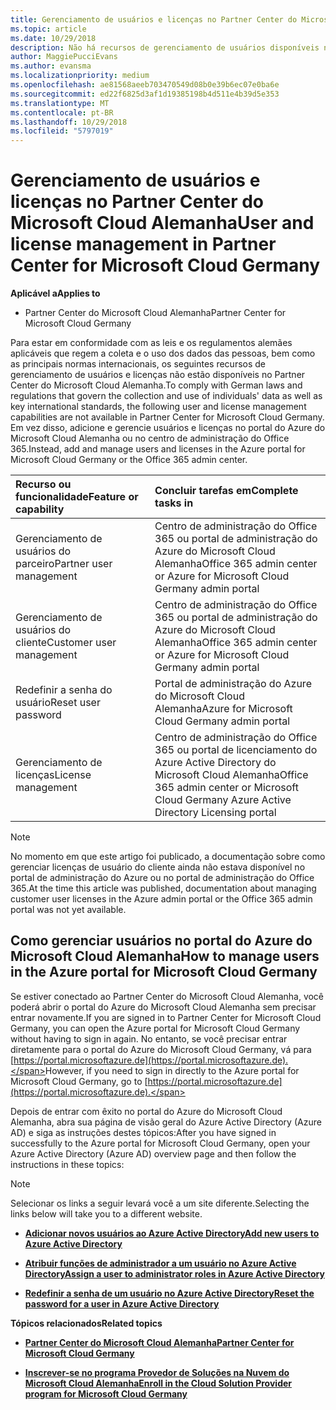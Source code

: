 ```yaml
---
title: Gerenciamento de usuários e licenças no Partner Center do Microsoft Cloud Alemanha | Partner Center da Cloud Germany
ms.topic: article
ms.date: 10/29/2018
description: Não há recursos de gerenciamento de usuários disponíveis no Partner Center do Microsoft Cloud Alemanha para atender aos requisitos nacionais, regionais e específicos do setor que regem a coleta e o uso de dados das pessoas. Em vez disso, adicione e gerencie usuários no portal do Azure do Microsoft Cloud Alemanha.
author: MaggiePucciEvans
ms.author: evansma
ms.localizationpriority: medium
ms.openlocfilehash: ae81568aeeb703470549d08b0e39b6ec07e0ba6e
ms.sourcegitcommit: ed22f6825d3af1d19385198b4d511e4b39d5e353
ms.translationtype: MT
ms.contentlocale: pt-BR
ms.lasthandoff: 10/29/2018
ms.locfileid: "5797019"
---
```

# <a name="user-and-license-management-in-partner-center-for-microsoft-cloud-germany"></a><span data-ttu-id="1a99d-104">Gerenciamento de usuários e licenças no Partner Center do Microsoft Cloud Alemanha</span><span class="sxs-lookup"><span data-stu-id="1a99d-104">User and license management in Partner Center for Microsoft Cloud Germany</span></span>

**<span data-ttu-id="1a99d-105">Aplicável a</span><span class="sxs-lookup"><span data-stu-id="1a99d-105">Applies to</span></span>**

-  <span data-ttu-id="1a99d-106">Partner Center do Microsoft Cloud Alemanha</span><span class="sxs-lookup"><span data-stu-id="1a99d-106">Partner Center for Microsoft Cloud Germany</span></span>

<span data-ttu-id="1a99d-107">Para estar em conformidade com as leis e os regulamentos alemães aplicáveis que regem a coleta e o uso dos dados das pessoas, bem como as principais normas internacionais, os seguintes recursos de gerenciamento de usuários e licenças não estão disponíveis no Partner Center do Microsoft Cloud Alemanha.</span><span class="sxs-lookup"><span data-stu-id="1a99d-107">To comply with German laws and regulations that govern the collection and use of individuals' data as well as key international standards, the following user and license management capabilities are not available in Partner Center for Microsoft Cloud Germany.</span></span> <span data-ttu-id="1a99d-108">Em vez disso, adicione e gerencie usuários e licenças no portal do Azure do Microsoft Cloud Alemanha ou no centro de administração do Office 365.</span><span class="sxs-lookup"><span data-stu-id="1a99d-108">Instead, add and manage users and licenses in the Azure portal for Microsoft Cloud Germany or the Office 365 admin center.</span></span>

<span data-ttu-id="1a99d-109">Recurso ou funcionalidade</span><span class="sxs-lookup"><span data-stu-id="1a99d-109">Feature or capability</span></span> | <span data-ttu-id="1a99d-110">Concluir tarefas em</span><span class="sxs-lookup"><span data-stu-id="1a99d-110">Complete tasks in</span></span>
:--- | :---
<span data-ttu-id="1a99d-111">Gerenciamento de usuários do parceiro</span><span class="sxs-lookup"><span data-stu-id="1a99d-111">Partner user management</span></span> | <span data-ttu-id="1a99d-112">Centro de administração do Office 365 ou portal de administração do Azure do Microsoft Cloud Alemanha</span><span class="sxs-lookup"><span data-stu-id="1a99d-112">Office 365 admin center or Azure for Microsoft Cloud Germany admin portal</span></span>
<span data-ttu-id="1a99d-113">Gerenciamento de usuários do cliente</span><span class="sxs-lookup"><span data-stu-id="1a99d-113">Customer user management</span></span> | <span data-ttu-id="1a99d-114">Centro de administração do Office 365 ou portal de administração do Azure do Microsoft Cloud Alemanha</span><span class="sxs-lookup"><span data-stu-id="1a99d-114">Office 365 admin center or Azure for Microsoft Cloud Germany admin portal</span></span>
<span data-ttu-id="1a99d-115">Redefinir a senha do usuário</span><span class="sxs-lookup"><span data-stu-id="1a99d-115">Reset user password</span></span> | <span data-ttu-id="1a99d-116">Portal de administração do Azure do Microsoft Cloud Alemanha</span><span class="sxs-lookup"><span data-stu-id="1a99d-116">Azure for Microsoft Cloud Germany admin portal</span></span>
<span data-ttu-id="1a99d-117">Gerenciamento de licenças</span><span class="sxs-lookup"><span data-stu-id="1a99d-117">License management</span></span> | <span data-ttu-id="1a99d-118">Centro de administração do Office 365 ou portal de licenciamento do Azure Active Directory do Microsoft Cloud Alemanha</span><span class="sxs-lookup"><span data-stu-id="1a99d-118">Office 365 admin center or Microsoft Cloud Germany Azure Active Directory Licensing portal</span></span>

> [!NOTE]  
> <span data-ttu-id="1a99d-119">No momento em que este artigo foi publicado, a documentação sobre como gerenciar licenças de usuário do cliente ainda não estava disponível no portal de administração do Azure ou no portal de administração do Office 365.</span><span class="sxs-lookup"><span data-stu-id="1a99d-119">At the time this article was published, documentation about managing customer user licenses in the Azure admin portal or the Office 365 admin portal was not yet available.</span></span>

## <a name="how-to-manage-users-in-the-azure-portal-for-microsoft-cloud-germany"></a><span data-ttu-id="1a99d-120">Como gerenciar usuários no portal do Azure do Microsoft Cloud Alemanha</span><span class="sxs-lookup"><span data-stu-id="1a99d-120">How to manage users in the Azure portal for Microsoft Cloud Germany</span></span> 

<span data-ttu-id="1a99d-121">Se estiver conectado ao Partner Center do Microsoft Cloud Alemanha, você poderá abrir o portal do Azure do Microsoft Cloud Alemanha sem precisar entrar novamente.</span><span class="sxs-lookup"><span data-stu-id="1a99d-121">If you are signed in to Partner Center for Microsoft Cloud Germany, you can open the Azure portal for Microsoft Cloud Germany without having to sign in again.</span></span> <span data-ttu-id="1a99d-122">No entanto, se você precisar entrar diretamente para o portal do Azure do Microsoft Cloud Germany, vá para [https://portal.microsoftazure.de](https://portal.microsoftazure.de).</span><span class="sxs-lookup"><span data-stu-id="1a99d-122">However, if you need to sign in directly to the Azure portal for Microsoft Cloud Germany, go to [https://portal.microsoftazure.de](https://portal.microsoftazure.de).</span></span> 

<span data-ttu-id="1a99d-123">Depois de entrar com êxito no portal do Azure do Microsoft Cloud Alemanha, abra sua página de visão geral do Azure Active Directory (Azure AD) e siga as instruções destes tópicos:</span><span class="sxs-lookup"><span data-stu-id="1a99d-123">After you have signed in successfully to the Azure portal for Microsoft Cloud Germany, open your Azure Active Directory (Azure AD) overview page and then follow the instructions in these topics:</span></span>

> [!NOTE]  
> <span data-ttu-id="1a99d-124">Selecionar os links a seguir levará você a um site diferente.</span><span class="sxs-lookup"><span data-stu-id="1a99d-124">Selecting the links below will take you to a different website.</span></span> 

-  [**<span data-ttu-id="1a99d-125">Adicionar novos usuários ao Azure Active Directory</span><span class="sxs-lookup"><span data-stu-id="1a99d-125">Add new users to Azure Active Directory</span></span>**](https://docs.microsoft.com/azure/active-directory/active-directory-users-create-azure-portal)

-  [**<span data-ttu-id="1a99d-126">Atribuir funções de administrador a um usuário no Azure Active Directory</span><span class="sxs-lookup"><span data-stu-id="1a99d-126">Assign a user to administrator roles in Azure Active Directory</span></span>**](https://docs.microsoft.com/azure/active-directory/active-directory-users-assign-role-azure-portal)

-  [**<span data-ttu-id="1a99d-127">Redefinir a senha de um usuário no Azure Active Directory</span><span class="sxs-lookup"><span data-stu-id="1a99d-127">Reset the password for a user in Azure Active Directory</span></span>**](https://docs.microsoft.com/azure/active-directory/active-directory-users-reset-password-azure-portal)

**<span data-ttu-id="1a99d-128">Tópicos relacionados</span><span class="sxs-lookup"><span data-stu-id="1a99d-128">Related topics</span></span>**

-  [**<span data-ttu-id="1a99d-129">Partner Center do Microsoft Cloud Alemanha</span><span class="sxs-lookup"><span data-stu-id="1a99d-129">Partner Center for Microsoft Cloud Germany</span></span>**](partner-center-for-microsoft-cloud-germany.md)

-  [**<span data-ttu-id="1a99d-130">Inscrever-se no programa Provedor de Soluções na Nuvem do Microsoft Cloud Alemanha</span><span class="sxs-lookup"><span data-stu-id="1a99d-130">Enroll in the Cloud Solution Provider program for Microsoft Cloud Germany</span></span>**](enroll-in-csp-for-microsoft-cloud-germany.md)
